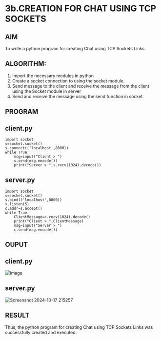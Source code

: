 # 3b.CREATION FOR CHAT USING TCP SOCKETS
## AIM
To write a python program for creating Chat using TCP Sockets Links.
## ALGORITHM:
1. Import the necessary modules in python
2. Create a socket connection to using the socket module.
3. Send message to the client and receive the message from the client using the Socket module in
 server
4. Send and receive the message using the send function in socket.
## PROGRAM
## client.py
```
import socket
s=socket.socket()
s.connect(('localhost',8000))
while True:
    msg=input("Client > ")
    s.send(msg.encode())
    print("Server > ",s.recv(1024).decode())
```
## server.py
```
import socket
s=socket.socket()
s.bind(('localhost',8000))
s.listen(5)
c,addr=s.accept()
while True:
    ClientMessage=c.recv(1024).decode()
    print("Client > ",ClientMessage)
    msg=input("Server > ")
    c.send(msg.encode())
```
## OUPUT
## client.py
![image](https://github.com/user-attachments/assets/450ebe1b-4aa7-47e8-8eb3-f88ce9b83f55)

## server.py
![Screenshot 2024-10-17 215257](https://github.com/user-attachments/assets/dea0937b-e0ef-4653-b38a-5c7336d9c773)

## RESULT
Thus, the python program for creating Chat using TCP Sockets Links was successfully 
created and executed.
